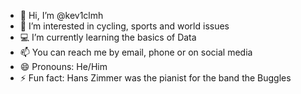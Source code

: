 - 👋 Hi, I’m @kev1clmh
- 🚴 I’m interested in cycling, sports and world issues
- 💻 I’m currently learning the basics of Data 
- 📫 You can reach me by email, phone or on social media
- 😄 Pronouns: He/Him
- ⚡ Fun fact: Hans Zimmer was the pianist for the band the Buggles
